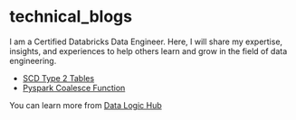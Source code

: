 # technical_blogs
I am a Certified Databricks Data Engineer. Here, I will share my expertise, insights, and experiences to help others learn and grow in the field of data engineering.

- [SCD Type 2 Tables](https://github.com/byambaa1982/technical_blogs/tree/main/scd_type_2_table)
- [Pyspark Coalesce Function](https://github.com/byambaa1982/technical_blogs/tree/main/coalesce)

You can learn more from [Data Logic Hub](https://datalogichub.com)
